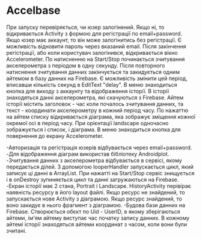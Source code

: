 # Accelbase

  При запуску перевіряється, чи юзер залогінений. Якщо ні, то відкривається Activity з формою для регістрації по email+password. Якщо юзер
має аккаунт, то він може залогінитись без регістрації. Є можливість відновити пароль через вказаний email. Після закінчення регістрації,
або коли користувач залогінився, відкривається вікно Accelerometer. По натисненню на Start/Stop починається зчитування акселерометра з
періодом в одну секунду. Після повторного натиснення зчитування данних закінчується та закидується одним айтемом в базу данних на Firebase.
Є можливість змінити цей період, вписавши кількість секунд в EditText "delay". В меню знаходиться кнопка для виходу з аккаунту та 
відображення історії. В історії знаходяться данні акселерометра, які скачуються з Firebase. Айтем історії містить заголовок - час коли
почалось зчитування данних, та текст - координати акселерометру в кожний період часу. По нажаттю на айтем списку відкривається діаграма,
яка зображує зміщення кожної окремої осі в період часу. При орієнтації landscape одночасно зображується і список, і діаграма. В меню
знаходиться кнопка для повернення до екрану Accelerometer. 

  -Авторизація та регістрація юзерів відбувається через email+password.
  -Для відображення діаграм використав бібліотеку Androidplot.
  -Зчитування данних з акселерометра відбувається в сервісі, якому передається ділей. З допомогою looperHandler запускається цикл, який
записує ці данні в ArrayList. При нажатті на Start/Stop сервіс знищується і в onDestroy зупиняється цикл та данні загружаються на Firebase.
  -Екран історії має 2 стана, Portrait і Landscape. HistoryActivity перівірає наявність ресурсу в його layout файлі. Якщо ресурс не
знайдений, то запускається нове Activity з діаграмою. Якщо ресурс знайдений, то воно закидує в нього фрагмент з діаграмою.
  -Будова бази данних на Firebase. Створюється обєкт по Uid - UserID, в якому зберігаються айтеми, ім'ям айтему виступає час початку
запису данних. В кожному айтемі історії знаходяться айтеми координат з часом, коли вони були зчитані.

